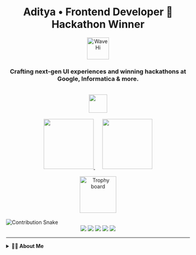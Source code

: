 <!-- README.md Profile Header -->

<h1 align="center">Aditya • Frontend Developer 🚀 Hackathon Winner</h1>

<div align="center">
  <img src="https://media.giphy.com/media/hvRJCLFzcasrR4ia7z/giphy.gif" width="60" alt="Wave Hi" />
</div>

<h3 align="center">
  Crafting next-gen UI experiences and winning hackathons at Google, Informatica & more.
</h3>

<br />

<div align="center">
  <!-- Skill icons: Showcase main stack in one row -->
  <img src="https://skillicons.dev/icons?i=react,nextjs,ts,js,tailwind,html,css,nodejs,mysql,python" height="50" />
</div>

<br />

<!-- GitHub Stats and Trophies -->
<div align="center">
  <a href="https://github.com/adi0900" aria-label="GitHub Stats">
    <img src="https://github-readme-stats.vercel.app/api?username=adi0900&show_icons=true&theme=tokyonight&hide_border=true&count_private=true" height="137">
  </a>
  <img width="16"/>
  <a href="https://github.com/adi0900" aria-label="Top Languages">
    <img src="https://github-readme-stats.vercel.app/api/top-langs?username=adi0900&layout=compact&theme=tokyonight&hide_border=true&langs_count=8" height="137">
  </a>
</div>

<br/>

<div align="center">
  <img src="https://github-profile-trophy.vercel.app/?username=adi0900&theme=dracula&column=3&margin-w=8&margin-h=8" alt="Trophy board" height="100">
</div>

<br/>

<picture>
  <source media="(prefers-color-scheme: dark)" srcset="https://raw.githubusercontent.com/adi0900/adi0900/output/github-contribution-grid-snake-dark.svg">
  <source media="(prefers-color-scheme: light)" srcset="https://raw.githubusercontent.com/adi0900/adi0900/output/github-contribution-grid-snake.svg">
  <img alt="Contribution Snake" src="https://raw.githubusercontent.com/adi0900/adi0900/output/github-contribution-grid-snake.svg">
</picture>

<br />

<!-- Action Buttons / Socials -->
<div align="center">
  <a href="https://www.itsadi.me/" target="_blank"><img src="https://img.shields.io/badge/🌐_Portfolio-2ea44f?style=for-the-badge"/></a>
  <a href="https://www.visualab.studio/"><img src="https://img.shields.io/badge/🎨_Studio-8e44ad?style=for-the-badge"/></a>
  <a href="https://www.linkedin.com/in/adityak777/"><img src="https://img.shields.io/badge/LinkedIn-0077B5?style=for-the-badge&logo=linkedin&logoColor=white"/></a>
  <a href="https://www.behance.net/adityask386"><img src="https://img.shields.io/badge/Behance-053eff?style=for-the-badge&logo=behance&logoColor=white"/></a>
  <a href="mailto:adi1423tya@gmail.com"><img src="https://img.shields.io/badge/Gmail-D14836?style=for-the-badge&logo=gmail&logoColor=white"/></a>
</div>

---

<details>
  <summary><b>👨‍💻 About Me</b></summary>

- 🏆 Hackathon winner (Google, Informatica, and more)
- 👨‍🎨 Merging design & development for seamless user experiences  
- 💻 Currently working on performant, trendy React/Next.js webapps
- 🚀 Always exploring new frameworks and open to collabs
- 💬 DM me about frontend, UI/UX, or creative tech projects!
</details>

